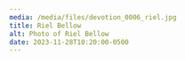 ```yaml
---
media: /media/files/devotion_0006_riel.jpg
title: Riel Bellow
alt: Photo of Riel Bellow
date: 2023-11-28T10:20:00-0500
---
```

